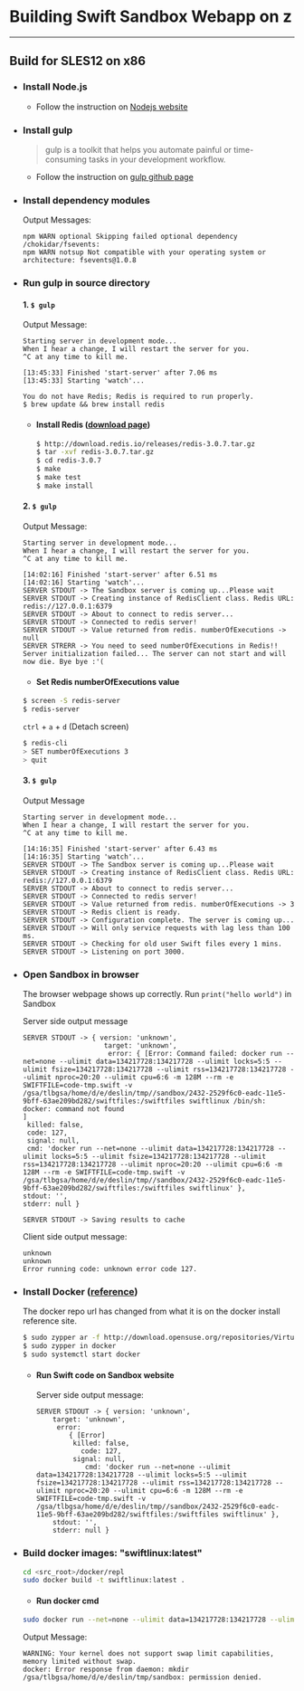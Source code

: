 # Building Swift Sandbox Webapp on z
___

## Build for SLES12 on x86
* ### Install Node.js 
    * Follow the instruction on [Nodejs website](https://nodejs.org/en/download/package-manager/#opensuse-and-sle)
* ### Install gulp
    > gulp is a toolkit that helps you automate painful or time-consuming tasks in your development workflow.
    * Follow the instruction on [gulp github page]( https://github.com/gulpjs/gulp/blob/master/docs/getting-started.md)
* ### Install dependency modules
    Output Messages:
    ```
    npm WARN optional Skipping failed optional dependency /chokidar/fsevents:
    npm WARN notsup Not compatible with your operating system or architecture: fsevents@1.0.8
    ```
* ### Run gulp in source directory
    #### 1. `$ gulp`
    Output Message:
    ```
    Starting server in development mode...
    When I hear a change, I will restart the server for you.
    ^C at any time to kill me.

    [13:45:33] Finished 'start-server' after 7.06 ms
    [13:45:33] Starting 'watch'...

    You do not have Redis; Redis is required to run properly.
    $ brew update && brew install redis
    ```
    * #### Install Redis ([download page](http://redis.io/download)) 
        ```sh
        $ http://download.redis.io/releases/redis-3.0.7.tar.gz
        $ tar -xvf redis-3.0.7.tar.gz
        $ cd redis-3.0.7
        $ make
        $ make test
        $ make install 
        ```
    #### 2. `$ gulp`
    Output Message:
    ```
    Starting server in development mode...
    When I hear a change, I will restart the server for you.
    ^C at any time to kill me.

    [14:02:16] Finished 'start-server' after 6.51 ms
    [14:02:16] Starting 'watch'...
    SERVER STDOUT -> The Sandbox server is coming up...Please wait
    SERVER STDOUT -> Creating instance of RedisClient class. Redis URL: redis://127.0.0.1:6379
    SERVER STDOUT -> About to connect to redis server...
    SERVER STDOUT -> Connected to redis server!
    SERVER STDOUT -> Value returned from redis. numberOfExecutions -> null
    SERVER STRERR -> You need to seed numberOfExecutions in Redis!!
    Server initialization failed... The server can not start and will now die. Bye bye :'(
    ```
    * #### Set Redis numberOfExecutions value
    ```sh
    $ screen -S redis-server
    $ redis-server
    ```
    `ctrl` + `a` + `d` (Detach screen) 
    ```sh
    $ redis-cli
    > SET numberOfExecutions 3
    > quit
    ```
    
    #### 3. `$ gulp`
    Output Message
    ```
    Starting server in development mode...
    When I hear a change, I will restart the server for you.
    ^C at any time to kill me.
    
    [14:16:35] Finished 'start-server' after 6.43 ms
    [14:16:35] Starting 'watch'...
    SERVER STDOUT -> The Sandbox server is coming up...Please wait
    SERVER STDOUT -> Creating instance of RedisClient class. Redis URL: redis://127.0.0.1:6379
    SERVER STDOUT -> About to connect to redis server...
    SERVER STDOUT -> Connected to redis server!
    SERVER STDOUT -> Value returned from redis. numberOfExecutions -> 3
    SERVER STDOUT -> Redis client is ready.
    SERVER STDOUT -> Configuration complete. The server is coming up...
    SERVER STDOUT -> Will only service requests with lag less than 100 ms.
    SERVER STDOUT -> Checking for old user Swift files every 1 mins.
    SERVER STDOUT -> Listening on port 3000.
    ```
* ### Open Sandbox in browser 
    The browser webpage shows up correctly. Run `print("hello world")` in Sandbox
    
    Server side output message
    ```  
    SERVER STDOUT -> { version: 'unknown',
                        target: 'unknown',
                         error: { [Error: Command failed: docker run --net=none --ulimit data=134217728:134217728 --ulimit locks=5:5 --ulimit fsize=134217728:134217728 --ulimit rss=134217728:134217728 --ulimit nproc=20:20 --ulimit cpu=6:6 -m 128M --rm -e  SWIFTFILE=code-tmp.swift -v                 /gsa/tlbgsa/home/d/e/deslin/tmp//sandbox/2432-2529f6c0-eadc-11e5-9bff-63ae209bd282/swiftfiles:/swiftfiles swiftlinux /bin/sh: docker: command not found
   ]
     killed: false,
     code: 127,
     signal: null,
     cmd: 'docker run --net=none --ulimit data=134217728:134217728 --ulimit locks=5:5 --ulimit fsize=134217728:134217728 --ulimit rss=134217728:134217728 --ulimit nproc=20:20 --ulimit cpu=6:6 -m 128M --rm -e SWIFTFILE=code-tmp.swift -v /gsa/tlbgsa/home/d/e/deslin/tmp//sandbox/2432-2529f6c0-eadc-11e5-9bff-63ae209bd282/swiftfiles:/swiftfiles swiftlinux' },
  stdout: '',
  stderr: null }

    SERVER STDOUT -> Saving results to cache
    ```
    Client side output message:
    ```
    unknown
    unknown
    Error running code: unknown error code 127.
    ```
* ### Install Docker ([reference](https://docs.docker.com/v1.8/installation/SUSE/))
    The docker repo url has changed from what it is on the docker install reference site.
    ```sh
    $ sudo zypper ar -f http://download.opensuse.org/repositories/Virtualization:/containers/SLE_12/ docker_virtual
    $ sudo zypper in docker
    $ sudo systemctl start docker
    ```
    * #### Run Swift code on Sandbox website
        Server side output message:
        ```
        SERVER STDOUT -> { version: 'unknown',
            target: 'unknown',
             error:
                { [Error]
                 killed: false,
                   code: 127,
                 signal: null,
                    cmd: 'docker run --net=none --ulimit data=134217728:134217728 --ulimit locks=5:5 --ulimit fsize=134217728:134217728 --ulimit rss=134217728:134217728 --ulimit nproc=20:20 --ulimit cpu=6:6 -m 128M --rm -e SWIFTFILE=code-tmp.swift -v /gsa/tlbgsa/home/d/e/deslin/tmp//sandbox/2432-2529f6c0-eadc-11e5-9bff-63ae209bd282/swiftfiles:/swiftfiles swiftlinux' },
            stdout: '',
            stderr: null }
        ```
* ### Build docker images: "swiftlinux:latest"
    ```sh
    cd <src_root>/docker/repl
    sudo docker build -t swiftlinux:latest .
    ```
    * #### Run docker cmd
    ```sh
    sudo docker run --net=none --ulimit data=134217728:134217728 --ulimit locks=5:5 --ulimit fsize=134217728:134217728 --ulimit rss=134217728:134217728 --ulimit nproc=20:20 --ulimit cpu=6:6 -m 128M --rm -e SWIFTFILE=code-tmp.swift -v /gsa/tlbgsa/home/d/e/deslin/tmp//sandbox/2432-2529f6c0-eadc-11e5-9bff-63ae209bd282/swiftfiles:/swiftfiles swiftlinux
    ```
    Output Message:
    ```
    WARNING: Your kernel does not support swap limit capabilities, memory limited without swap.
    docker: Error response from daemon: mkdir /gsa/tlbgsa/home/d/e/deslin/tmp/sandbox: permission denied.
    ```
    
    
